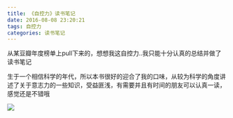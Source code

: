 ```yaml
---
title: 《自控力》读书笔记
date: 2016-08-08 23:20:21
tags: 自控力
categories: 读书笔记
---
```


从某豆瓣年度榜单上pull下来的，想想我这自控力..我只能十分认真的总结并做了读书笔记<!--more-->

生于一个相信科学的年代，所以本书很好的迎合了我的口味，从较为科学的角度讲述了关于意志力的一些知识，受益匪浅，有需要并且有时间的朋友可以认真一读，感觉还是不错哦

![](http://o8cor75j1.bkt.clouddn.com/%E3%80%8A%E8%87%AA%E6%8E%A7%E5%8A%9B%E3%80%8B.png)